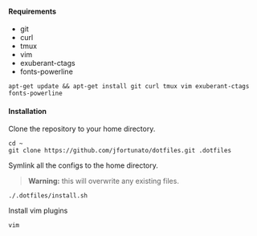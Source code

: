 #### Requirements
- git
- curl
- tmux
- vim
- exuberant-ctags
- fonts-powerline

```
apt-get update && apt-get install git curl tmux vim exuberant-ctags fonts-powerline
```

#### Installation

Clone the repository to your home directory.
```
cd ~
git clone https://github.com/jfortunato/dotfiles.git .dotfiles
```

Symlink all the configs to the home directory.
> **Warning:** this will overwrite any existing files.
```
./.dotfiles/install.sh
```

Install vim plugins
```
vim
```

